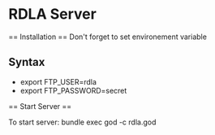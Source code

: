 RDLA Server
===========


== Installation ==
Don't forget to set environement variable

Syntax
----------
  * export FTP_USER=rdla
  * export FTP_PASSWORD=secret

== Start Server ==

To start server:
  bundle exec god -c rdla.god 
